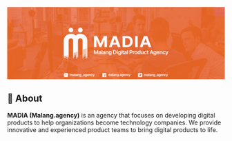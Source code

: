 <img src="https://raw.githubusercontent.com/malang-dev/.github/master/logo/banner-twitter.png" title="Malang.agency : Digital Product Agency" />

## 📃 About
<p><strong>MADIA (Malang.agency)</strong> is an agency that focuses on developing digital products to help organizations become technology companies. We provide innovative and experienced product teams to bring digital products to life.</p>